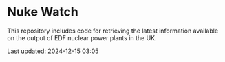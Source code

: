 # Nuke Watch

This repository includes code for retrieving the latest information available on the output of EDF nuclear power plants in the UK.

Last updated: 2024-12-15 03:05